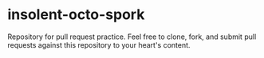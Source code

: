 # insolent-octo-spork

Repository for pull request practice.  Feel free to clone, fork, and
submit pull requests against this repository to your heart's content.
